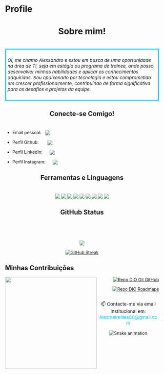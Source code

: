 # Profile

<h1 style="margin-bottom: 40px;" align="center">Sobre mim!</h1>

<div style="border: 3px solid #0acbff; padding: 10px 5px 10px 5px ;">

<p style="font-style: italic; font-size: 15px;">
Oi, me chamo Alexsandro e estou em busca de uma oportunidade na área de TI, seja em estágio ou programa de trainee, onde posso desenvolver minhas habilidades e aplicar os
conhecimentos adquiridos. Sou apaixonado por tecnologia e estou comprometido
em crescer profissionalmente, contribuindo de forma significativa para os desafios
e projetos da equipe.</p>

</div>

<h2 style="margin-bottom: 40px;"  align="center">Conecte-se Comigo!</h2>


- Email pessoal:
  <a href="mailto:alexmeirellles00@gmail.com">
  <img align="center" src="https://skillicons.dev/icons?i=gmail" style="margin-left: 10px;">
  </a>

- Perfil Github:
  <a href="https://github.com/alexprogaming">
  <img align="center" src="https://skillicons.dev/icons?i=github" style="margin-left: 25px;">
  </a>
  

- Perfil LinkedIn:
  <a href="https://www.linkedin.com/in/alexsandro-meirelles-b2b749251/">
  <img align="center" src="https://skillicons.dev/icons?i=linkedin" style="margin-left: 20px;">
  </a>

- Perfil Instagram:
  <a href="https://www.instagram.com/alee_x_/">
  <img align="center" src="https://skillicons.dev/icons?i=instagram" style="margin-left: 20px;">
  </a>



<h2 style="margin-bottom: 40px;" align="center">Ferramentas e Linguagens</h2>

<p align="center">
  <a href="https://skillicons.dev">
    <img src="https://skillicons.dev/icons?i=git" />
  </a>
  <a href="https://skillicons.dev">
    <img src="https://skillicons.dev/icons?i=github" />
  </a>
  <a href="https://skillicons.dev">
    <img src="https://skillicons.dev/icons?i=html" />
  </a>
  <a href="https://skillicons.dev">
    <img src="https://skillicons.dev/icons?i=css" />
  </a>
  <a href="https://skillicons.dev">
    <img src="https://skillicons.dev/icons?i=js" />
  </a>
  <a href="https://skillicons.dev">
    <img src="https://skillicons.dev/icons?i=ts" />
  </a>
  <a href="https://skillicons.dev">
    <img src="https://skillicons.dev/icons?i=react" />
  </a>
  <a href="https://skillicons.dev">
    <img src="https://skillicons.dev/icons?i=jquery" />
  </a>
  <a href="https://skillicons.dev">
    <img src="https://skillicons.dev/icons?i=linux" />
  </a>
</p>



<h2  align="center">GitHub Status</h2>

<p style="margin-top: 80px;" align="center">
<img loading="lazy" src="http://img.shields.io/static/v1?label=STATUS&message=EM%20DESENVOLVIMENTO&color=GREEN&style=for-the-badge"/>
</p>

<div align="center">

[![GitHub Streak](https://streak-stats.demolab.com/?user=SEUUSERNAME&theme=bear&background=000&border=30A3DC&dates=FFF)](https://git.io/streak-stats)

</div>



## Minhas Contribuições

<div >
<img height="300" align="left" src="https://myoctocat.com/assets/images/base-octocat.svg" />
</div>

<div align="right" >

[![Repo DIO Git GitHub](https://github-readme-stats.vercel.app/api/pin/?username=elidianaandrade&repo=dio-lab-open-source&bg_color=000&border_color=30A3DC&show_icons=true&icon_color=30A3DC&title_color=E94D5F&text_color=FFF)](https://github.com/elidianaandrade/dio-lab-open-source)


</div>

<div align="right" >

[![Repo DIO Roadmaps](https://github-readme-stats.vercel.app/api/pin/?username=digitalinnovationone&repo=roadmaps&bg_color=000&border_color=30A3DC&show_icons=true&icon_color=30A3DC&title_color=E94D5F&text_color=FFF)](https://github.com/digitalinnovationone/roadmaps)


</div>

<div  align="center">
<p style="font-size: 15px; margin-top: 30px;">📫 Contacte-me via email institucional em: <span style="color: #0acbff ;">Alexmeirellles00@gmail.com</span></p>
<div>

![Snake animation](https://github.com/alexprogaming/alexprogaming/blob/output/github-contribution-grid-snake.svg)



